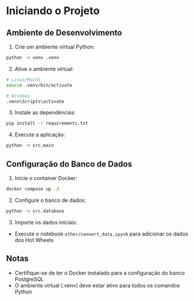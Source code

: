 # Iniciando o Projeto

## Ambiente de Desenvolvimento

1. Crie um ambiente virtual Python:
```bash
python -m venv .venv
```

2. Ative o ambiente virtual:
```bash
# Linux/MacOS
source .venv/bin/activate

# Windows
.venv\Scripts\activate
```

3. Instale as dependências:
```bash
pip install -r requirements.txt
```

4. Execute a aplicação:
```bash
python -m src.main
```

## Configuração do Banco de Dados

1. Inicie o container Docker:
```bash
docker compose up -d
```

2. Configure o banco de dados:
```bash
python -m src.database
```

3. Importe os dados iniciais:
- Execute o notebook `other/convert_data.ipynb` para adicionar os dados dos Hot Wheels

## Notas
- Certifique-se de ter o Docker instalado para a configuração do banco PostgreSQL
- O ambiente virtual (.venv) deve estar ativo para todos os comandos Python